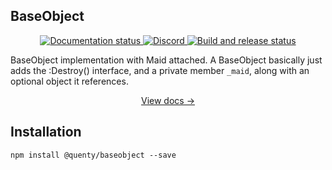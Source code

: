 ## BaseObject
<div align="center">
  <a href="http://quenty.github.io/NevermoreEngine/">
    <img src="https://github.com/Quenty/NevermoreEngine/actions/workflows/docs.yml/badge.svg" alt="Documentation status" />
  </a>
  <a href="https://discord.gg/mhtGUS8">
    <img src="https://img.shields.io/discord/385151591524597761?color=5865F2&label=discord&logo=discord&logoColor=white" alt="Discord" />
  </a>
  <a href="https://github.com/Quenty/NevermoreEngine/actions">
    <img src="https://github.com/Quenty/NevermoreEngine/actions/workflows/build.yml/badge.svg" alt="Build and release status" />
  </a>
</div>

BaseObject implementation with Maid attached. A BaseObject basically just adds the :Destroy() interface, and a private member `_maid`, along with an optional object it references.

<div align="center"><a href="https://quenty.github.io/NevermoreEngine/api/BaseObject">View docs →</a></div>

## Installation
```
npm install @quenty/baseobject --save
```

